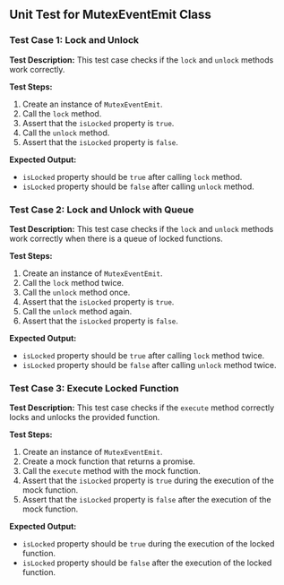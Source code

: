 ## Unit Test for MutexEventEmit Class

### Test Case 1: Lock and Unlock

**Test Description:** This test case checks if the `lock` and `unlock` methods work correctly.

**Test Steps:**
1. Create an instance of `MutexEventEmit`.
2. Call the `lock` method.
3. Assert that the `isLocked` property is `true`.
4. Call the `unlock` method.
5. Assert that the `isLocked` property is `false`.

**Expected Output:**
- `isLocked` property should be `true` after calling `lock` method.
- `isLocked` property should be `false` after calling `unlock` method.

### Test Case 2: Lock and Unlock with Queue

**Test Description:** This test case checks if the `lock` and `unlock` methods work correctly when there is a queue of locked functions.

**Test Steps:**
1. Create an instance of `MutexEventEmit`.
2. Call the `lock` method twice.
3. Call the `unlock` method once.
4. Assert that the `isLocked` property is `true`.
5. Call the `unlock` method again.
6. Assert that the `isLocked` property is `false`.

**Expected Output:**
- `isLocked` property should be `true` after calling `lock` method twice.
- `isLocked` property should be `false` after calling `unlock` method twice.

### Test Case 3: Execute Locked Function

**Test Description:** This test case checks if the `execute` method correctly locks and unlocks the provided function.

**Test Steps:**
1. Create an instance of `MutexEventEmit`.
2. Create a mock function that returns a promise.
3. Call the `execute` method with the mock function.
4. Assert that the `isLocked` property is `true` during the execution of the mock function.
5. Assert that the `isLocked` property is `false` after the execution of the mock function.

**Expected Output:**
- `isLocked` property should be `true` during the execution of the locked function.
- `isLocked` property should be `false` after the execution of the locked function.